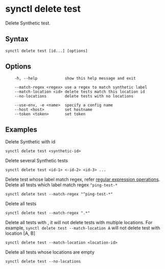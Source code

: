 # synctl delete test

Delete Synthetic test.

## Syntax
```
synctl delete test [id...] [options]
```

## Options
``` 
    -h, --help            show this help message and exit

    --match-regex <regex> use a regex to match synthetic label
    --match-location <id> delete tests match this location id
    --no-locations        delete tests with no locations

    --use-env, -e <name>  specify a config name
    --host <host>         set hostname
    --token <token>       set token
```

## Examples

Delete Synthetic with id
```
synctl delete test <synthetic-id>
```

Delete several Synthetic tests
```
synctl delete test <id-1> <-id-2> <id-3> ...
```

Delete test whose label match regex, refer [regular expression operations](https://docs.python.org/3/library/re.html). Delete all tests which label match regex `^ping-test-*`
```
synctl delete test --match-regex "^ping-test-*"
```

Delete all tests
```
synctl delete test --match-regex ".*"
```

Delete all tests with <location-id>, it will not delete tests with multiple locations. For example, `synctl delete test --match-location A` will not delete test with location [A, B]
```
synctl delete test --match-location <location-id>
```

Delete all tests whose locations are empty
```
synctl delete test --no-locations
```
